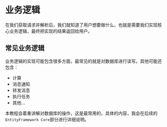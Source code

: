 # 业务逻辑

在我们获取请求并解析后，我们就知道了用户想要做什么，也就是需要我们实现核心业务逻辑，最终把实现的结果返回给用户。

## 常见业务逻辑

业务逻辑的实现可能包含很多方面，最常见的就是对数据库进行读写。其他可能还包含：

- 计算
- 消息通知
- 转发消息
- 执行任务
- 其他...

本教程会着重讲解对数据库的操作，这是最常用的，具体的内容，我会在后续的`EntityFramework Core`部分进行详细说明。
